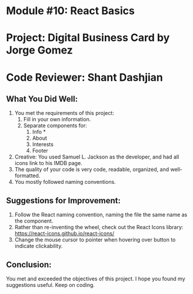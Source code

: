 # Module #10: React Basics
# Project: Digital Business Card by Jorge Gomez
# Code Reviewer: Shant Dashjian


## What You Did Well:

1. You met the requirements of this project:
    1. Fill in your own information.
    2. Separate components for:
        1. Info *
        2. About
        3. Interests
        4. Footer
2. Creative: You used Samuel L. Jackson as the developer, and had all icons link to his IMDB page. 
3. The quality of your code is very code, readable, organized, and well-formatted.
4. You mostly followed naming conventions.


## Suggestions for Improvement:

1. Follow the React naming convention, naming the file the same name as the component.
2. Rather than re-inventing the wheel, check out the React Icons library: https://react-icons.github.io/react-icons/
3. Change the mouse cursor to pointer when hovering over button to indicate clickability.


## Conclusion:

You met and exceeded the objectives of this project. I hope you found my suggestions useful. Keep on coding.
